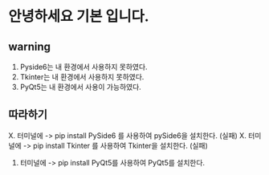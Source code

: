 # 안녕하세요 기본 입니다.

## warning
1. Pyside6는 내 환경에서 사용하지 못하였다.
2. Tkinter는 내 환경에서 사용하지 못하였다.
3. PyQt5는 내 환경에서 사용이 가능하였다. 

## 따라하기
X. 터미널에 -> pip install PySide6 를 사용하여 pySide6을 설치한다. (실패)
X. 터미널에 -> pip install Tkinter 를 사용하여 Tkinter을 설치한다. (실패)
1. 터미널에 -> pip install PyQt5를 사용하여 PyQt5를 설치한다. 